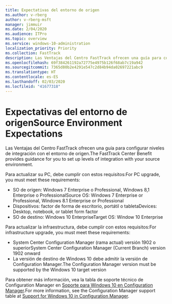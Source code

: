 ```yaml
---
title: Expectativas del entorno de origen
ms.author: v-rberg
author: v-rberg-msft
manager: jimmuir
ms.date: 2/04/2020
ms.audience: ITPro
ms.topic: overview
ms.service: windows-10-administration
localization_priority: Priority
ms.collection: FastTrack
description: Las Ventajas del Centro FastTrack ofrecen una guía para configurar niveles de integración con el entorno de origen para la implementación de Windows 10.
ms.openlocfilehash: 69f384261192a72775e4975b126f68ab7c19a942
ms.sourcegitcommit: 7365d80b2e4291e547c2d84b94da02697221abc9
ms.translationtype: HT
ms.contentlocale: es-ES
ms.lasthandoff: 02/03/2020
ms.locfileid: "41677318"
---
```

# <a name="source-environment-expectations"></a><span data-ttu-id="56579-103">Expectativas del entorno de origen</span><span class="sxs-lookup"><span data-stu-id="56579-103">Source Environment Expectations</span></span>

<span data-ttu-id="56579-104">Las Ventajas del Centro FastTrack ofrecen una guía para configurar niveles de integración con el entorno de origen.</span><span class="sxs-lookup"><span data-stu-id="56579-104">The FastTrack Center Benefit provides guidance for you to set up levels of integration with your source environment.</span></span>
  
<span data-ttu-id="56579-105">Para actualizar su PC, debe cumplir con estos requisitos:</span><span class="sxs-lookup"><span data-stu-id="56579-105">For PC upgrade, you must meet these requirements:</span></span>

- <span data-ttu-id="56579-106">SO de origen: Windows 7 Enterprise o Professional, Windows 8,1 Enterprise o Professional</span><span class="sxs-lookup"><span data-stu-id="56579-106">Source OS: Windows 7 Enterprise or Professional, Windows 8.1 Enterprise or Professional</span></span>
- <span data-ttu-id="56579-107">Dispositivos: factor de forma de escritorio, portátil o tableta</span><span class="sxs-lookup"><span data-stu-id="56579-107">Devices: Desktop, notebook, or tablet form factor</span></span>
- <span data-ttu-id="56579-108">SO de destino: Windows 10 Enterprise</span><span class="sxs-lookup"><span data-stu-id="56579-108">Target OS: Window 10 Enterprise</span></span>

<span data-ttu-id="56579-109">Para actualizar la infraestructura, debe cumplir con estos requisitos:</span><span class="sxs-lookup"><span data-stu-id="56579-109">For infrastructure upgrade, you must meet these requirements:</span></span>   

- <span data-ttu-id="56579-110">System Center Configuration Manager (rama actual) versión 1902 o superior</span><span class="sxs-lookup"><span data-stu-id="56579-110">System Center Configuration Manager (Current Branch) version 1902 onward</span></span> 
- <span data-ttu-id="56579-111">La versión de destino de Windows 10 debe admitir la versión de Configuration Manager.</span><span class="sxs-lookup"><span data-stu-id="56579-111">The Configuration Manager version must be supported by the Windows 10 target version</span></span>

<span data-ttu-id="56579-112">Para obtener más información, vea la tabla de soporte técnico de Configuration Manager en [Soporte para Windows 10 en Configuration Manager](https://docs.microsoft.com/sccm/core/plan-design/configs/support-for-windows-10).</span><span class="sxs-lookup"><span data-stu-id="56579-112">For more information, see the Configuration Manager support table at [Support for Windows 10 in Configuration Manager](https://docs.microsoft.com/sccm/core/plan-design/configs/support-for-windows-10).</span></span>
  

 